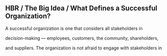 ## HBR / The Big Idea / What Defines a Successful Organization?

A successful organization is one that considers all stakeholders in

decision-making — employees, customers, the community, shareholders,

and suppliers. The organization is not afraid to engage with stakeholders in